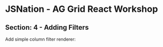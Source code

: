 # JSNation - AG Grid React Workshop 

## Section: 4 - Adding Filters

Add simple column filter renderer:
